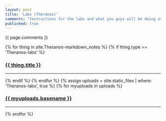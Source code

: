 ```yaml
---
layout: post
title: 'Labs (Theranos)'
comments: "Instructions for the labs and what you guys will be doing over the next couple of cozy weeks are given here. Don't worry so much about them rather than what they are about and tie it back to what we've been illustrating the weeks before the lab. **Try to like one thing at least.** It makes a world of difference."
published: true
---
```


{{ page.comments }}

<div>
{% for thing in site.Theranos-markdown_notes %}
  {% if thing.type == 'Theranos-labs' %}
    <h3><a href="{{ thing.url | relative_url }}">{{ thing.title }}</a></h3><hr/>
  {% endif %}
{% endfor %}
{% assign uploads = site.static_files | where: 'Theranos-labs', true %}
{% for myuploads in uploads %}
  <h3><a href= "{{ site.baseurl }}/{{ myuploads.path }}">{{ myuploads.basename }}</a></h3><hr/>
{% endfor %}
</div>
